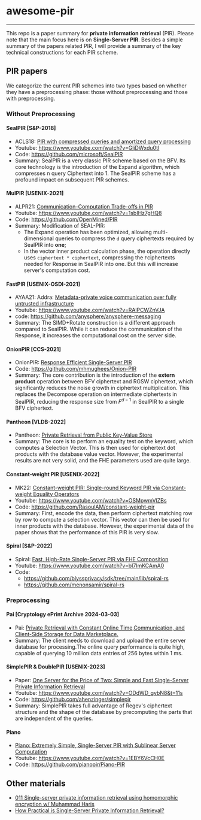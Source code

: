 <!--
 * @Description: 
 * @Author: Qixian Zhou
 * @Date: 2024-09-22 18:35:23
-->
# awesome-pir
---

This repo is a paper summary for **private information retrieval** (PIR). Please note that the main focus here is on **Single-Server PIR**. Besides a simple summary of the papers related PIR, I will provide a summary of the key technical constructions for each PIR scheme.


##  PIR papers

We categorize the current PIR schemes into two types based on whether they have a preprocessing phase: those without preprocessing and those with preprocessing.


### Without Preprocessing


#### SealPIR [S&P-2018]
- ACLS18:  [PIR with compressed queries and amortized query processing](https://eprint.iacr.org/2017/1142.pdf)
- Youtube: https://www.youtube.com/watch?v=GljDWxdu0tI
- Code: https://github.com/microsoft/SealPIR
- Summary: SealPIR is a very classic PIR scheme based on the BFV. Its core technology is the introduction of the Expand algorithm, which compresses n query Ciphertext into 1. The SealPIR scheme has a profound impact on subsequent PIR schemes.

#### MulPIR [USENIX-2021]
- ALPR21: [Communication–Computation Trade-offs in PIR](https://www.usenix.org/system/files/sec21-ali.pdf)
- Youtube: https://www.youtube.com/watch?v=1sbIHz7gHQ8
- Code: https://github.com/OpenMined/PIR
- Summary: Modification of SEAL-PIR: 
  - The Expand operation has been optimized, allowing multi-dimensional queries to compress the `d` query ciphertexts required by SealPIR into **one**; 
  - In the vector inner product calculation phase, the operation directly uses `ciphertext * ciphertext`, compressing the `F`ciphertexts needed for Response in SealPIR into one. But this will increase server's computation cost.

#### FastPIR [USENIX-OSDI-2021]
- AYAA21: Addra: [Metadata-private voice communication over fully untrusted infrastructure](https://www.usenix.org/conference/osdi21/presentation/ahmad)
- Youtube: https://www.youtube.com/watch?v=RAlPCWZnVJA
- code: https://github.com/anysphere/anysphere-messaging
- Summary: The SIMD+Rotate construction is a different approach compared to SealPIR. While it can reduce the communication of the Response, it increases the computational cost on the server side.

#### OnionPIR [CCS-2021]
- OnionPIR: [Response Efficient Single-Server PIR](https://eprint.iacr.org/2021/1081.pdf)
- Code: https://github.com/mhmughees/Onion-PIR
- Summary: The core contribution is the introduction of the **extern product** operation between BFV ciphertext and RGSW ciphertext, which significantly reduces the noise growth in ciphertext multiplication. This replaces the Decompose operation on intermediate ciphertexts in SealPIR, reducing the response size from $F^{d-1}$ in SealPIR to a single BFV ciphertext.

#### Pantheon [VLDB-2022]
- Pantheon: [Private Retrieval from Public Key-Value Store](https://www.vldb.org/pvldb/vol16/p643-ahmad.pdf)
- Summary: The core is to perform an equality test on the keyword, which computes a Selection Vector. This is then used for ciphertext dot products with the database value vector. However, the experimental results are not very solid, and the FHE parameters used are quite large.

#### Constant-weight PIR [USENIX-2022]
- MK22: [Constant-weight PIR: Single-round Keyword PIR via Constant-weight Equality Operators](https://www.usenix.org/conference/usenixsecurity22/presentation/mahdavi)
- Youtube: https://www.youtube.com/watch?v=OSMpwmVlZBs
- Code: https://github.com/RasoulAM/constant-weight-pir
- Summary: First, encode the data, then perform ciphertext matching row by row to compute a selection vector. This vector can then be used for inner products with the database. However, the experimental data of the paper shows that the performance of this PIR is very slow.

#### Spiral [S&P-2022]
- Spiral: [Fast, High-Rate Single-Server PIR via FHE Composition](https://eprint.iacr.org/2022/368)
- Youtube: https://www.youtube.com/watch?v=bI7lmKCAmA0
- Code: 
  - https://github.com/blyssprivacy/sdk/tree/main/lib/spiral-rs
  - https://github.com/menonsamir/spiral-rs



### Preprocessing

#### Pai [Cryptology ePrint Archive 2024-03-03]
- Pai: [Private Retrieval with Constant Online Time,Communication, and Client-Side Storage for Data Marketplace.](https://eprint.iacr.org/2023/1619)
- Summary: The client needs to download and upload the entire server database for processing.The online query performance is quite high, capable of querying 10 million data entries of 256 bytes within 1 ms.

#### SimplePIR & DoublePIR [USENIX-2023]

- Paper: [One Server for the Price of Two: Simple and Fast Single-Server Private Information Retrieval](https://www.usenix.org/system/files/sec23summer_27-henzinger-prepub.pdf)
- Youtube: https://www.youtube.com/watch?v=ODdWD_gvbN8&t=11s
- Code: https://github.com/ahenzinger/simplepir
- Summary: SimplePIR takes full advantage of Regev's ciphertext structure and the shape of the database by precomputing the parts that are independent of the queries.


#### Piano
- [Piano: Extremely Simple, Single-Server PIR with Sublinear Server Computation](https://eprint.iacr.org/2023/452)
- Youtube: https://www.youtube.com/watch?v=1EBY6VcCH0E
- Code: https://github.com/pianopir/Piano-PIR



## Other materials

- [011 Single-server private information retrieval using homomorphic encryption w/ Muhammad Haris](https://www.youtube.com/watch?v=pRkSYjOuhdk&t=1076s)
- [How Practical is Single-Server Private Information Retrieval?](https://ethz.ch/content/dam/ethz/special-interest/infk/inst-infsec/appliedcrypto/education/theses/semester-project_sophia-artioli.pdf)